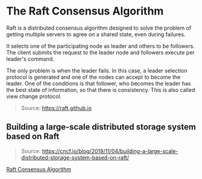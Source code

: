 # The Raft Consensus Algorithm
Raft is a distributed consensus algorithm designed to solve the problem of getting multiple servers to agree on a shared state, even during failures.

It selects one of the participating node as leader and others to be followers. The client submits the request to the leader node and followers execute per leader's command.

The only problem is when the leader fails. In this case, a leader selection protocol is generated and one of the nodes can accept to become the leader. One of the conditions is that follower, who becomes the leader has the best state of information, so that there is consistency. This is also called view change protocol.

> Source: https://raft.github.io

## Building a large-scale distributed storage system based on Raft
> Source: https://cncf.io/blog/2019/11/04/building-a-large-scale-distributed-storage-system-based-on-raft/

[Raft Consensus Algorithm](https://raft.github.io/)